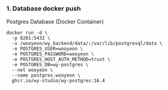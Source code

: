### 1. Database docker push

Postgres Database (Docker Container)

```
docker run -d \
  -p 8281:5432 \
  -v /wooyeon/wy_backend/data/:/var/lib/postgresql/data \
  -e POSTGRES_USER=wooyeon \
  -e POSTGRES_PASSWORD=wooyeon \
  -e POSTGRES_HOST_AUTH_METHOD=trust \
  -e POSTGRES_DB=wy-postgres \
  --net wooyeon \
  --name postgres.wooyeon \
  ghcr.io/wy-studio/wy-postgres:16.4
```

